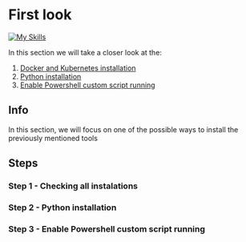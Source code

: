 # First look
[![My Skills](https://skillicons.dev/icons?i=docker,kubernetes,python,powershell)](https://skillicons.dev)

In this section we will take a closer look at the:
1. [Docker and Kubernetes installation](#step-1---checking-all-instalations)
2. [Python installation](#step-2---python-installation)
3. [Enable Powershell custom script running](#step-3---enable-powershell-custom-script-running)

## Info
In this section, we will focus on one of the possible ways to install the previously mentioned tools

## Steps

### Step 1 - Checking all instalations
### Step 2 - Python installation
### Step 3 - Enable Powershell custom script running